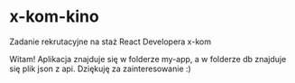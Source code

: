 # x-kom-kino
Zadanie rekrutacyjne na staż React Developera x-kom

Witam!
Aplikacja znajduje się w folderze my-app, a w folderze db znajduje się plik json z api.
Dziękuję za zainteresowanie :)
